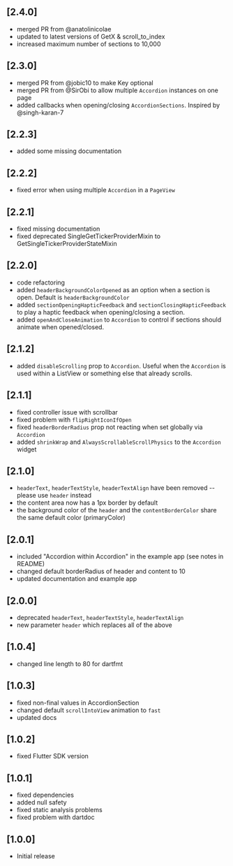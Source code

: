 ## [2.4.0]
* merged PR from @anatolinicolae
* updated to latest versions of GetX & scroll_to_index
* increased maximum number of sections to 10,000

## [2.3.0]
* merged PR from @jobic10 to make Key optional
* merged PR from @SirObi to allow multiple `Accordion` instances on one page
* added callbacks when opening/closing `AccordionSections`. Inspired by @singh-karan-7

## [2.2.3]
* added some missing documentation

## [2.2.2]
* fixed error when using multiple `Accordion` in a `PageView`

## [2.2.1]
* fixed missing documentation
* fixed deprecated SingleGetTickerProviderMixin to GetSingleTickerProviderStateMixin

## [2.2.0]
* code refactoring
* added `headerBackgroundColorOpened` as an option when a section is open. Default is `headerBackgroundColor`
* added `sectionOpeningHapticFeedback` and `sectionClosingHapticFeedback` to play a haptic feedback when opening/closing a section.
* added `openAndCloseAnimation` to `Accordion` to control if sections should animate when opened/closed.

## [2.1.2]
* added `disableScrolling` prop to `Accordion`. Useful when the `Accordion` is used within a ListView or something else that already scrolls.

## [2.1.1]
* fixed controller issue with scrollbar
* fixed problem with `flipRightIconIfOpen`
* fixed `headerBorderRadius` prop not reacting when set globally via `Accordion`
* added `shrinkWrap` and `AlwaysScrollableScrollPhysics` to the `Accordion` widget

## [2.1.0]
* `headerText`, `headerTextStyle`, `headerTextAlign` have been removed -- please use `header` instead
* the content area now has a 1px border by default
* the background color of the `header` and the `contentBorderColor` share the same default color (primaryColor)

## [2.0.1]
* included "Accordion within Accordion" in the example app (see notes in README)
* changed default borderRadius of header and content to 10
* updated documentation and example app

## [2.0.0]
* deprecated `headerText`, `headerTextStyle`, `headerTextAlign`
* new parameter `header` which replaces all of the above

## [1.0.4]
* changed line length to 80 for dartfmt

## [1.0.3]
* fixed non-final values in AccordionSection
* changed default `scrollIntoView` animation to `fast`
* updated docs

## [1.0.2]
* fixed Flutter SDK version

## [1.0.1]
* fixed dependencies
* added null safety
* fixed static analysis problems
* fixed problem with dartdoc

## [1.0.0]
* Initial release
